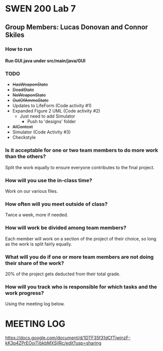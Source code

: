 # SWEN 200 Lab 7
## Group Members: Lucas Donovan and Connor Skiles   
### How to run
#### Run GUI.java under src/main/java/GUI

### TODO
- ~~HasWeaponState~~
- ~~DeadState~~
- ~~NoWeaponState~~
- ~~OutOfAmmoState~~
- Updates to LifeForm (Code activity #1)
- Expanded Figure 2 UML (Code activity #2)
  - Just need to add Simulator
    - Push to 'designs' folder
- ~~AIContext~~
- Simulator (Code Activity #3)
- Checkstyle


### Is it acceptable for one or two team members to do more work than the others?
Split the work equally to ensure everyone contributes to the final project.

### How will you use the in-class time?
Work on our various files.

### How often will you meet outside of class?
Twice a week, more if needed.

### How will work be divided among team members?
Each member will work on a section of the project of their choice, so long as the work is split fairly equally.

### What will you do if one or more team members are not doing their share of the work?
20% of the project gets deducted from their total grade.

### How will you track who is responsible for which tasks and the work progress?
Using the meeting log below.

# MEETING LOG  
https://docs.google.com/document/d/1DTF35f31dCfTjwjnzF-kK3p4ZPrEOoiTibkbMXSjIRc/edit?usp=sharing
